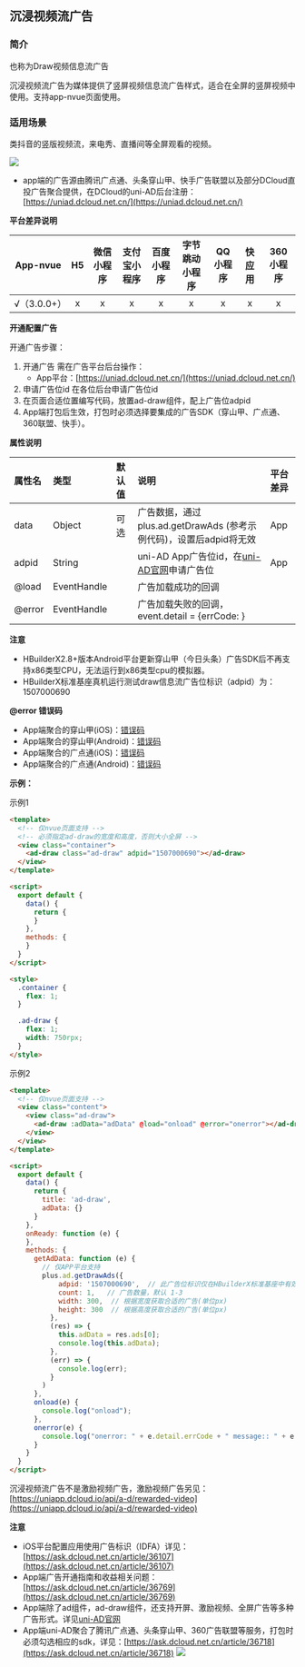
## 沉浸视频流广告

### 简介

也称为Draw视频信息流广告

沉浸视频流广告为媒体提供了竖屏视频信息流广告样式，适合在全屏的竖屏视频中使用。支持app-nvue页面使用。

### 适用场景

类抖音的竖版视频流，来电秀、直播间等全屏观看的视频。

![](https://vkceyugu.cdn.bspapp.com/VKCEYUGU-uni-app-doc/7ab8d610-4423-11eb-8a36-ebb87efcf8c0.png)


- app端的广告源由腾讯广点通、头条穿山甲、快手广告联盟以及部分DCloud直投广告聚合提供，在DCloud的uni-AD后台注册：[https://uniad.dcloud.net.cn/](https://uniad.dcloud.net.cn/)

**平台差异说明**

|App-nvue|H5|微信小程序|支付宝小程序|百度小程序|字节跳动小程序|QQ小程序|快应用|360小程序|
|:-:|:-:|:-:|:-:|:-:|:-:|:-:|:-:|:-:|
|√（3.0.0+）|x|x|x|x|x|x|x|x|


**开通配置广告**

开通广告步骤：
1. 开通广告
需在广告平台后台操作：
    * App平台：[https://uniad.dcloud.net.cn/](https://uniad.dcloud.net.cn/)
2. 申请广告位id
在各位后台申请广告位id
3. 在页面合适位置编写代码，放置ad-draw组件，配上广告位adpid
4. App端打包后生效，打包时必须选择要集成的广告SDK（穿山甲、广点通、360联盟、快手）。


**属性说明**

|属性名|类型|默认值|说明|平台差异|
|:-|:-|:-|:-|:-|
|data|Object|可选|广告数据，通过 plus.ad.getDrawAds (参考示例代码)，设置后adpid将无效|App|
|adpid|String||uni-AD App广告位id，在[uni-AD官网](https://uniad.dcloud.net.cn/)申请广告位|App|
|@load|EventHandle||广告加载成功的回调||
|@error|EventHandle||广告加载失败的回调，event.detail = {errCode: }||


**注意**
- HBuilderX2.8+版本Android平台更新穿山甲（今日头条）广告SDK后不再支持x86类型CPU，无法运行到x86类型cpu的模拟器。
- HBuilderX标准基座真机运行测试draw信息流广告位标识（adpid）为：1507000690


**@error 错误码**
- App端聚合的穿山甲(iOS)：[错误码](https://ad.oceanengine.com/union/media/union/download/detail?id=16&docId=5de8d574b1afac00129330d5&osType=ios)
- App端聚合的穿山甲(Android)：[错误码](https://ad.oceanengine.com/union/media/union/download/detail?id=4&docId=5de8d9b925b16b00113af0ed&osType=android)
- App端聚合的广点通(iOS)：[错误码](https://developers.adnet.qq.com/doc/ios/union/union_debug#%E9%94%99%E8%AF%AF%E7%A0%81)
- App端聚合的广点通(Android)：[错误码](https://developers.adnet.qq.com/doc/android/union/union_debug#sdk%20%E9%94%99%E8%AF%AF%E7%A0%81)


**示例：**

示例1

```html
<template>
  <!-- 仅nvue页面支持 -->
  <!-- 必须指定ad-draw的宽度和高度，否则大小全屏 -->
  <view class="container">
    <ad-draw class="ad-draw" adpid="1507000690"></ad-draw>
  </view>
</template>

<script>
  export default {
    data() {
      return {
      }
    },
    methods: {
    }
  }
</script>

<style>
  .container {
    flex: 1;
  }

  .ad-draw {
    flex: 1;
    width: 750rpx;
  }
</style>

```

示例2

```html
<template>
  <!-- 仅nvue页面支持 -->
  <view class="content">
    <view class="ad-draw">
      <ad-draw :adData="adData" @load="onload" @error="onerror"></ad-draw>
    </view>
  </view>
</template>

<script>
  export default {
    data() {
      return {
        title: 'ad-draw',
        adData: {}
      }
    },
    onReady: function (e) {
    },
    methods: {
      getAdData: function (e) {
        // 仅APP平台支持
        plus.ad.getDrawAds({
            adpid: '1507000690',  // 此广告位标识仅在HBuilderX标准基座中有效，仅用于测试
            count: 1,   // 广告数量，默认 1-3
            width: 300,  // 根据宽度获取合适的广告(单位px)
            height: 300  // 根据高度获取合适的广告(单位px)
          },
          (res) => {
            this.adData = res.ads[0];
            console.log(this.adData);
          },
          (err) => {
            console.log(err);
          }
        )
      },
      onload(e) {
        console.log("onload");
      },
      onerror(e) {
        console.log("onerror: " + e.detail.errCode + " message:: " + e.detail.errMsg);
      }
    }
  }
</script>
```

沉浸视频流广告不是激励视频广告，激励视频广告另见：[https://uniapp.dcloud.io/api/a-d/rewarded-video](https://uniapp.dcloud.io/api/a-d/rewarded-video)

**注意**
- iOS平台配置应用使用广告标识（IDFA）详见：[https://ask.dcloud.net.cn/article/36107](https://ask.dcloud.net.cn/article/36107)
- App端广告开通指南和收益相关问题：[https://ask.dcloud.net.cn/article/36769](https://ask.dcloud.net.cn/article/36769)
- App端除了ad组件，ad-draw组件，还支持开屏、激励视频、全屏广告等多种广告形式。详见[uni-AD官网](https://uniad.dcloud.net.cn/)
- App端uni-AD聚合了腾讯广点通、头条穿山甲、360广告联盟等服务，打包时必须勾选相应的sdk，详见：[https://ask.dcloud.net.cn/article/36718](https://ask.dcloud.net.cn/article/36718)
![](https://img-cdn-qiniu.dcloud.net.cn/uploads/article/20200115/10b714ce030ce2032a9d9b0bdd0ae03a.jpg)
